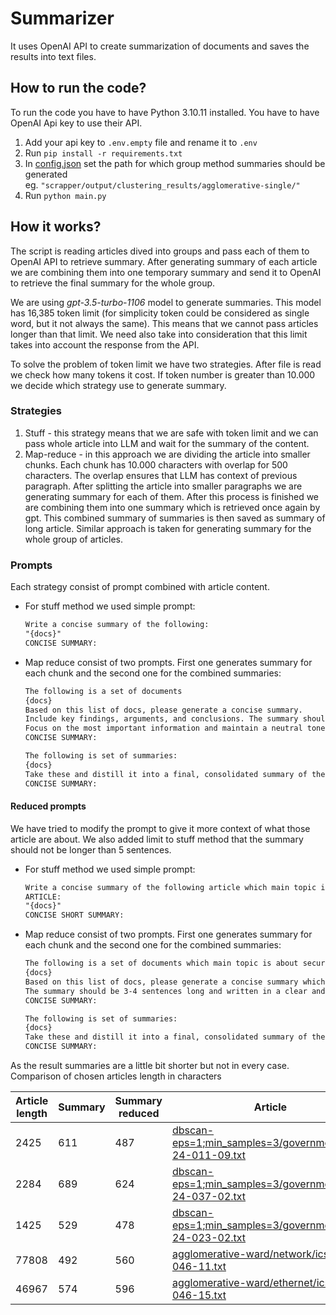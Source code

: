 # Summarizer

It uses OpenAI API to create summarization of documents and saves the results into text files.

## How to run the code?
To run the code you have to have Python 3.10.11 installed.
You have to have OpenAI Api key to use their API.

1. Add your api key to `.env.empty` file and rename it to `.env`
1. Run `pip install -r requirements.txt`
1. In [config.json](../config.json) set the path for which group method summaries should be generated <br /> 
    eg. `"scrapper/output/clustering_results/agglomerative-single/"`
1. Run `python main.py`

## How it works?

The script is reading articles dived into groups and pass each of them to OpenAI API to retrieve summary. After generating summary of each article we are combining them into one temporary summary and send it to OpenAI to retrieve the final summary for the whole group.

We are using _gpt-3.5-turbo-1106_ model to generate summaries. This model has 16,385 token limit (for simplicity token could be considered as single word, but it not always the same). This means that we cannot pass articles longer than that limit. We need also take into consideration that this limit takes into account the response from the API. 

To solve the problem of token limit we have two strategies. After file is read we check how many tokens it cost. If token number is greater than 10.000 we decide which strategy use to generate summary. 

### Strategies
1. Stuff - this strategy means that we are safe with token limit and we can pass whole article into LLM and wait for the summary of the content.
1. Map-reduce - in this approach we are dividing the article into smaller chunks. Each chunk has 10.000 characters with overlap for 500 characters. The overlap ensures that LLM has context of previous paragraph. After splitting the article into smaller paragraphs we are generating summary for each of them. After this process is finished we are combining them into one summary which is retrieved once again by gpt. This combined summary of summaries is then saved as summary of long article. Similar approach is taken for generating summary for the whole group of articles.

### Prompts
Each strategy consist of prompt combined with article content. 

* For stuff method we used simple prompt:
    ```txt
    Write a concise summary of the following:
    "{docs}"
    CONCISE SUMMARY:
    ```
* Map reduce consist of two prompts. First one generates summary for each chunk and the second one for the combined summaries:
    ```txt
    The following is a set of documents
    {docs}
    Based on this list of docs, please generate a concise summary.
    Include key findings, arguments, and conclusions. The summary should be 3-4 sentences long and written in a clear and coherent manner.
    Focus on the most important information and maintain a neutral tone throughout. 
    CONCISE SUMMARY:
    ```

    ```txt
    The following is set of summaries:
    {docs}
    Take these and distill it into a final, consolidated summary of the main themes. 
    CONCISE SUMMARY:
    ```

#### Reduced prompts

We have tried to modify the prompt to give it more context of what those article are about. We also added limit to stuff method that the summary should not be longer than 5 sentences. 

* For stuff method we used simple prompt:
    ```txt
    Write a concise summary of the following article which main topic is about security related to internet security. The summary should include key recommendations regarding protection and shortly describe vulnerabilities. Summary don't have to include information about who has been reported about vulnerabilities and where to find more information. Summary should only contain what is the problem and how to solve this. The summary should be as short as possible and not be longer than 5 sentences.
    ARTICLE:
    "{docs}"
    CONCISE SHORT SUMMARY:
    ```
* Map reduce consist of two prompts. First one generates summary for each chunk and the second one for the combined summaries:
    ```txt
    The following is a set of documents which main topic is about security related to internet security
    {docs}
    Based on this list of docs, please generate a concise summary which should include key recommendations regarding protection and shortly describe vulnerabilities. Summary don't have to include information about who has been reported about vulnerabilities and where to find more information. Summary should only contain what is the problem and how to solve this.
    The summary should be 3-4 sentences long and written in a clear and coherent manner.
    CONCISE SUMMARY:
    ```

    ```txt
    The following is set of summaries:
    {docs}
    Take these and distill it into a final, consolidated summary of the main themes. 
    CONCISE SUMMARY:
    ```

As the result summaries are a little bit shorter but not in every case. Comparison of chosen articles length in characters

| Article length | Summary | Summary reduced | Article                                                                                                                              |
| -------------- | ------- | --------------- | ------------------------------------------------------------------------------------------------------------------------------------ |
| 2425           | 611     | 487             | [dbscan-eps=1;min_samples=3/government/icsa-24-011-09.txt](../scrapper/output/clustering_results/kmeans/ethernet/icsa-24-011-09.txt) |
| 2284           | 689     | 624             | [dbscan-eps=1;min_samples=3/government/icsa-24-037-02.txt](../scrapper/output/clustering_results/kmeans/ethernet/icsa-24-037-02.txt) |
| 1425           | 529     | 478             | [dbscan-eps=1;min_samples=3/government/icsa-24-023-02.txt](../scrapper/output/clustering_results/kmeans/ethernet/icsa-24-023-02.txt) |
| 77808          | 492     | 560             | [agglomerative-ward/network/icsa-24-046-11.txt](../scrapper/output/clustering_results/agglomerative-ward/network/icsa-24-046-11.txt) |
| 46967          | 574     | 596             | [agglomerative-ward/ethernet/icsa-24-046-15.txt](../scrapper/output/clustering_results/agglomerative-ward/ethernet/icsa-24-046-15.txt) |
